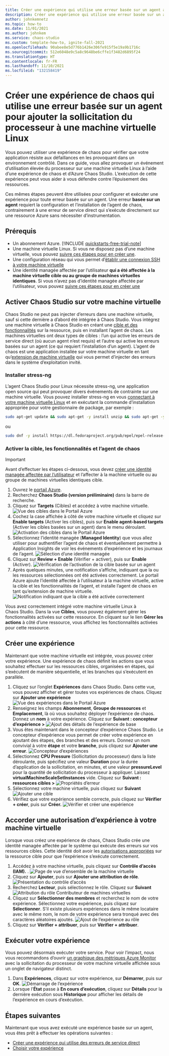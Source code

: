 ```yaml
---
title: Créer une expérience qui utilise une erreur basée sur un agent avec Azure Chaos Studio
description: Créer une expérience qui utilise une erreur basée sur un agent et configurer l’agent de chaos
author: johnkemnetz
ms.topic: how-to
ms.date: 11/01/2021
ms.author: johnkem
ms.service: chaos-studio
ms.custom: template-how-to, ignite-fall-2021
ms.openlocfilehash: 90abee8e5d776b1426e306fe915f5e19a9b1716c
ms.sourcegitcommit: 512e6048e9c5a8c9648be6cffe1f3482d6895f24
ms.translationtype: HT
ms.contentlocale: fr-FR
ms.lasthandoff: 11/10/2021
ms.locfileid: "132158419"
---
```

# <a name="create-a-chaos-experiment-that-uses-an-agent-based-fault-to-add-cpu-pressure-to-a-linux-vm"></a>Créer une expérience de chaos qui utilise une erreur basée sur un agent pour ajouter la sollicitation du processeur à une machine virtuelle Linux

Vous pouvez utiliser une expérience de chaos pour vérifier que votre application résiste aux défaillances en les provoquant dans un environnement contrôlé. Dans ce guide, vous allez provoquer un événement d’utilisation élevée du processeur sur une machine virtuelle Linux à l’aide d’une expérience de chaos et d’Azure Chaos Studio. L’exécution de cette expérience peut vous aider à vous défendre contre l’épuisement des ressources.

Ces mêmes étapes peuvent être utilisées pour configurer et exécuter une expérience pour toute erreur basée sur un agent. Une erreur **basée sur un agent** requiert la configuration et l’installation de l’agent de chaos, contrairement à une erreur de service direct qui s’exécute directement sur une ressource Azure sans nécessiter d’instrumentation.


## <a name="prerequisites"></a>Prérequis

- Un abonnement Azure. [!INCLUDE [quickstarts-free-trial-note](../../includes/quickstarts-free-trial-note.md)] 
- Une machine virtuelle Linux. Si vous ne disposez pas d’une machine virtuelle, vous pouvez [suivre ces étapes pour en créer une](../virtual-machines/linux/quick-create-portal.md).
- Une configuration réseau qui vous permet d’[établir une connexion SSH à votre machine virtuelle](../virtual-machines/ssh-keys-portal.md)
- Une identité managée affectée par l’utilisateur **qui a été affectée à la machine virtuelle cible ou au groupe de machines virtuelles identiques**. Si vous n’avez pas d’identité managée affectée par l’utilisateur, vous pouvez [suivre ces étapes pour en créer une](../active-directory/managed-identities-azure-resources/how-manage-user-assigned-managed-identities.md)


## <a name="enable-chaos-studio-on-your-virtual-machine"></a>Activer Chaos Studio sur votre machine virtuelle

Chaos Studio ne peut pas injecter d’erreurs dans une machine virtuelle, sauf si cette dernière a d’abord été intégrée à Chaos Studio. Vous intégrez une machine virtuelle à Chaos Studio en créant une [cible et des fonctionnalités](chaos-studio-targets-capabilities.md) sur la ressource, puis en installant l’agent de chaos. Les machines virtuelles ont deux types de cibles : l’un qui active les erreurs de service direct (où aucun agent n’est requis) et l’autre qui active les erreurs basées sur un agent (ce qui requiert l’installation d’un agent). L’agent de chaos est une application installée sur votre machine virtuelle en tant qu’[extension de machine virtuelle](../virtual-machines/extensions/overview.md) qui vous permet d’injecter des erreurs dans le système d’exploitation invité.

### <a name="install-stress-ng"></a>Installer stress-ng

L’agent Chaos Studio pour Linux nécessite stress-ng, une application open source qui peut provoquer divers événements de contrainte sur une machine virtuelle. Vous pouvez installer stress-ng en vous [connectant à votre machine virtuelle Linux](../virtual-machines/ssh-keys-portal.md) et en exécutant la commande d’installation appropriée pour votre gestionnaire de package, par exemple :

```bash
sudo apt-get update && sudo apt-get -y install unzip && sudo apt-get -y install stress-ng
```

ou

```bash
sudo dnf -y install https://dl.fedoraproject.org/pub/epel/epel-release-latest-8.noarch.rpm && sudo yum -y install stress-ng
```

### <a name="enable-chaos-target-capabilities-and-agent"></a>Activer la cible, les fonctionnalités et l’agent de chaos

> [!IMPORTANT]
> Avant d’effectuer les étapes ci-dessous, vous devez [créer une identité managée affectée par l’utilisateur](../active-directory/managed-identities-azure-resources/how-manage-user-assigned-managed-identities.md) et l’affecter à la machine virtuelle ou au groupe de machines virtuelles identiques cible.

1. Ouvrez le [portail Azure](https://portal.azure.com).
2. Recherchez **Chaos Studio (version préliminaire)** dans la barre de recherche.
3. Cliquez sur **Targets** (Cibles) et accédez à votre machine virtuelle.
![Vue des cibles dans le Portail Azure](images/tutorial-agent-based-targets.png)
4. Cochez la case affichée à côté de votre machine virtuelle et cliquez sur **Enable targets** (Activer les cibles), puis sur **Enable agent-based targets** (Activer les cibles basées sur un agent) dans le menu déroulant.
![Activation des cibles dans le Portail Azure](images/tutorial-agent-based-targets-enable.png)
5. Sélectionnez l’identité managée (**Managed Identity**) que vous allez utiliser pour authentifier l’agent de chaos et éventuellement permettre à Application Insights de voir les événements d’expérience et les journaux de l’agent.
![Sélection d’une identité managée](images/tutorial-agent-based-targets-enable-options.png)
6. Cliquez sur **Review + Enable** (Vérifier + activer), puis sur **Enable** (Activer).
![Vérification de l’activation de la cible basée sur un agent](images/tutorial-agent-based-targets-enable-review.png)
7. Après quelques minutes, une notification s’affiche, indiquant que la ou les ressources sélectionnées ont été activées correctement. Le portail Azure ajoute l’identité affectée à l’utilisateur à la machine virtuelle, active la cible et les fonctionnalités de l’agent, et installe l’agent de chaos en tant qu’extension de machine virtuelle.
![Notification indiquant que la cible a été activée correctement](images/tutorial-agent-based-targets-enable-confirm.png)

Vous avez correctement intégré votre machine virtuelle Linux à Chaos Studio. Dans la vue **Cibles**, vous pouvez également gérer les fonctionnalités activées sur cette ressource. En cliquant sur le lien **Gérer les actions** à côté d’une ressource, vous affichez les fonctionnalités activées pour cette ressource.

## <a name="create-an-experiment"></a>Créer une expérience
Maintenant que votre machine virtuelle est intégrée, vous pouvez créer votre expérience. Une expérience de chaos définit les actions que vous souhaitez effectuer sur les ressources cibles, organisées en étapes, qui s’exécutent de manière séquentielle, et les branches qui s’exécutent en parallèle.

1. Cliquez sur l’onglet **Expériences** dans Chaos Studio. Dans cette vue, vous pouvez afficher et gérer toutes vos expériences de chaos. Cliquez sur **Ajouter une expérience**
![Vue des expériences dans le Portail Azure](images/tutorial-agent-based-add.png)
2. Renseignez les champs **Abonnement**, **Groupe de ressources** et **Emplacement**, là où vous souhaitez déployer l’expérience de chaos. Donnez un **nom** à votre expérience. Cliquez sur **Suivant : concepteur d’expérience >** 
![Ajout des détails de l’expérience de base](images/tutorial-agent-based-add-basics.png)
3. Vous êtes maintenant dans le concepteur d’expérience Chaos Studio. Le concepteur d’expérience vous permet de créer votre expérience en ajoutant des étapes, des branches et des erreurs. Donnez un nom convivial à votre **étape** et votre **branche**, puis cliquez sur **Ajouter une erreur**.
![Concepteur d’expériences](images/tutorial-agent-based-add-designer.png)
4. Sélectionnez **CPU Pressure** (Sollicitation du processeur) dans la liste déroulante, puis spécifiez une valeur **Duration** pour la durée d’application de la sollicitation, en minutes, et une valeur **pressureLevel** pour la quantité de sollicitation du processeur à appliquer. Laissez **virtualMachineScaleSetInstances** vide. Cliquez sur **Suivant : ressources cibles >** 
![Propriétés d’erreur](images/tutorial-agent-based-add-fault.png)
5. Sélectionnez votre machine virtuelle, puis cliquez sur **Suivant**
![Ajouter une cible](images/tutorial-agent-based-add-targets.png)
6. Vérifiez que votre expérience semble correcte, puis cliquez sur **Vérifier + créer**, puis sur **Créer.** 
![Vérifier et créer une expérience](images/tutorial-agent-based-add-review.png)

## <a name="give-experiment-permission-to-your-virtual-machine"></a>Accorder une autorisation d’expérience à votre machine virtuelle
Lorsque vous créez une expérience de chaos, Chaos Studio crée une identité managée affectée par le système qui exécute des erreurs sur vos ressources cibles. Cette identité doit avoir les [autorisations appropriées](chaos-studio-fault-providers.md) sur la ressource cible pour que l’expérience s’exécute correctement.

1. Accédez à votre machine virtuelle, puis cliquez sur **Contrôle d’accès (IAM).** .
![Page de vue d’ensemble de la machine virtuelle](images/tutorial-agent-based-access-resource.png)
2. Cliquez sur **Ajouter**, puis sur **Ajouter une attribution de rôle**.
![Présentation du contrôle d’accès](images/tutorial-agent-based-access-iam.png)
3. Recherchez **Lecteur**, puis sélectionnez le rôle. Cliquez sur **Suivant**
![Attribution du rôle Contributeur de machines virtuelles](images/tutorial-agent-based-access-role.png)
4. Cliquez sur **Sélectionner des membres** et recherchez le nom de votre expérience. Sélectionnez votre expérience, puis cliquez sur **Sélectionner**. S’il existe plusieurs expériences dans le même locataire avec le même nom, le nom de votre expérience sera tronqué avec des caractères aléatoires ajoutés.
![Ajout de l’expérience au rôle](images/tutorial-agent-based-access-experiment.png)
5. Cliquez sur **Vérifier + attribuer**, puis sur **Vérifier + attribuer**.

## <a name="run-your-experiment"></a>Exécuter votre expérience
Vous pouvez désormais exécuter votre service. Pour voir l’impact, nous vous recommandons d’ouvrir [un graphique des métriques Azure Monitor](../azure-monitor/essentials/tutorial-metrics-explorer.md) avec la sollicitation du processeur de votre machine virtuelle affichée sous un onglet de navigateur distinct.

1. Dans **Expériences**, cliquez sur votre expérience, sur **Démarrer**, puis sur **OK**.
![Démarrage de l’expérience](images/tutorial-agent-based-start.png)
2. Lorsque l'**État** passe à **En cours d’exécution**, cliquez sur **Détails** pour la dernière exécution sous **Historique** pour afficher les détails de l’expérience en cours d’exécution.

## <a name="next-steps"></a>Étapes suivantes
Maintenant que vous avez exécuté une expérience basée sur un agent, vous êtes prêt à effectuer les opérations suivantes :
- [Créer une expérience qui utilise des erreurs de service direct](chaos-studio-tutorial-service-direct.md)
- [Choisir votre expérience](chaos-studio-run-experiment.md)
